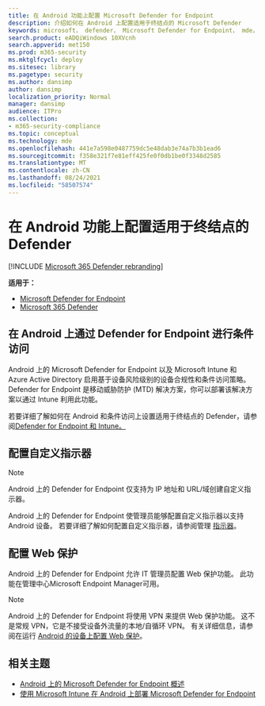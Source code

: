 ```yaml
---
title: 在 Android 功能上配置 Microsoft Defender for Endpoint
description: 介绍如何在 Android 上配置适用于终结点的 Microsoft Defender
keywords: microsoft， defender， Microsoft Defender for Endpoint， mde， android， 配置
search.product: eADQiWindows 10XVcnh
search.appverid: met150
ms.prod: m365-security
ms.mktglfcycl: deploy
ms.sitesec: library
ms.pagetype: security
ms.author: dansimp
author: dansimp
localization_priority: Normal
manager: dansimp
audience: ITPro
ms.collection:
- m365-security-compliance
ms.topic: conceptual
ms.technology: mde
ms.openlocfilehash: 441e7a598e0487759dc5e48dab3e74a7b3b1ead6
ms.sourcegitcommit: f358e321f7e81eff425fe0f0db1be0f3348d2585
ms.translationtype: MT
ms.contentlocale: zh-CN
ms.lasthandoff: 08/24/2021
ms.locfileid: "58507574"
---
```

# <a name="configure-defender-for-endpoint-on-android-features"></a>在 Android 功能上配置适用于终结点的 Defender

[!INCLUDE [Microsoft 365 Defender rebranding](../../includes/microsoft-defender.md)]

**适用于：**
- [Microsoft Defender for Endpoint](https://go.microsoft.com/fwlink/p/?linkid=2154037)
- [Microsoft 365 Defender](https://go.microsoft.com/fwlink/?linkid=2118804)

## <a name="conditional-access-with-defender-for-endpoint-on-android"></a>在 Android 上通过 Defender for Endpoint 进行条件访问

Android 上的 Microsoft Defender for Endpoint 以及 Microsoft Intune 和 Azure Active Directory 启用基于设备风险级别的设备合规性和条件访问策略。 Defender for Endpoint 是移动威胁防护 (MTD) 解决方案，你可以部署该解决方案以通过 Intune 利用此功能。

若要详细了解如何在 Android 和条件访问上设置适用于终结点的 Defender，请参阅[Defender for Endpoint 和 Intune。](/mem/intune/protect/advanced-threat-protection)

## <a name="configure-custom-indicators"></a>配置自定义指示器

> [!NOTE]
> Android 上的 Defender for Endpoint 仅支持为 IP 地址和 URL/域创建自定义指示器。

Android 上的 Defender for Endpoint 使管理员能够配置自定义指示器以支持 Android 设备。 若要详细了解如何配置自定义指示器，请参阅管理 [指示器](manage-indicators.md)。

## <a name="configure-web-protection"></a>配置 Web 保护
Android 上的 Defender for Endpoint 允许 IT 管理员配置 Web 保护功能。 此功能在管理中心Microsoft Endpoint Manager可用。

> [!NOTE]
> Android 上的 Defender for Endpoint 将使用 VPN 来提供 Web 保护功能。 这不是常规 VPN，它是不接受设备外流量的本地/自循环 VPN。
> 有关详细信息，请参阅在运行 [Android 的设备上配置 Web 保护](/mem/intune/protect/advanced-threat-protection-manage-android)。

## <a name="related-topics"></a>相关主题

- [Android 上的 Microsoft Defender for Endpoint 概述](microsoft-defender-endpoint-android.md)
- [使用 Microsoft Intune 在 Android 上部署 Microsoft Defender for Endpoint](android-intune.md)
